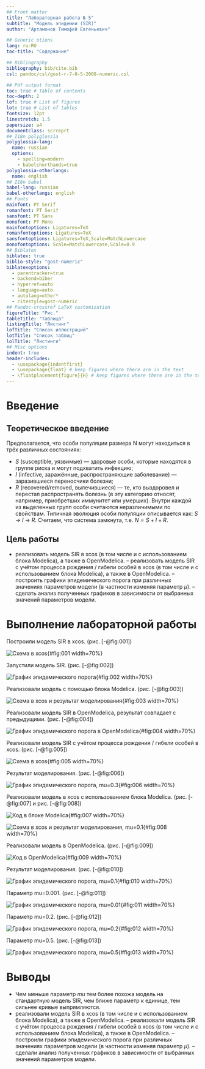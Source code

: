 ```yaml
---
## Front matter
title: "Лабораторная работа № 5"
subtitle: "Модель эпидемии (SIR)"
author: "Артамонов Тимофей Евгеньевич"

## Generic otions
lang: ru-RU
toc-title: "Содержание"

## Bibliography
bibliography: bib/cite.bib
csl: pandoc/csl/gost-r-7-0-5-2008-numeric.csl

## Pdf output format
toc: true # Table of contents
toc-depth: 2
lof: true # List of figures
lot: true # List of tables
fontsize: 12pt
linestretch: 1.5
papersize: a4
documentclass: scrreprt
## I18n polyglossia
polyglossia-lang:
  name: russian
  options:
	- spelling=modern
	- babelshorthands=true
polyglossia-otherlangs:
  name: english
## I18n babel
babel-lang: russian
babel-otherlangs: english
## Fonts
mainfont: PT Serif
romanfont: PT Serif
sansfont: PT Sans
monofont: PT Mono
mainfontoptions: Ligatures=TeX
romanfontoptions: Ligatures=TeX
sansfontoptions: Ligatures=TeX,Scale=MatchLowercase
monofontoptions: Scale=MatchLowercase,Scale=0.9
## Biblatex
biblatex: true
biblio-style: "gost-numeric"
biblatexoptions:
  - parentracker=true
  - backend=biber
  - hyperref=auto
  - language=auto
  - autolang=other*
  - citestyle=gost-numeric
## Pandoc-crossref LaTeX customization
figureTitle: "Рис."
tableTitle: "Таблица"
listingTitle: "Листинг"
lofTitle: "Список иллюстраций"
lotTitle: "Список таблиц"
lolTitle: "Листинги"
## Misc options
indent: true
header-includes:
  - \usepackage{indentfirst}
  - \usepackage{float} # keep figures where there are in the text
  - \floatplacement{figure}{H} # keep figures where there are in the text
---
```


# Введение

## Теоретическое введение

Предполагается, что особи популяции размера N могут находиться в трёх различных состояниях:
- $S$ (susceptible, уязвимые) — здоровые особи, которые находятся в группе риска и могут подхватить инфекцию;
- $I$ (infective, заражённые, распространяющие заболевание) — заразившиеся переносчики болезни;
- $R$ (recovered/removed, вылечившиеся) — те, кто выздоровел и перестал распространять болезнь (в эту категорию относят, например, приобретших иммунитет или умерших).
Внутри каждой из выделенных групп особи считаются неразличимыми по свойствам. Типичная эволюция особи популяции описывается как: $S$ -> $I$ -> $R$.
Считаем, что система замкнута, т.е. $N = S + I + R$.

## Цель работы

- реализовать модель SIR в xcos (в том числе и с использованием блока Modelica), а также в OpenModelica.
– реализовать модель SIR с учётом процесса рождения / гибели особей в xcos (в том числе и с использованием блока Modelica), а также в OpenModelica.
– построить графики эпидемического порога при различных значениях параметров модели (в частности изменяя параметр $\mu$).
– сделать анализ полученных графиков в зависимости от выбранных значений параметров модели.

# Выполнение лабораторной работы

Построили модель SIR в xcos. (рис. [-@fig:001])

![Схема в xcos](image/1.PNG){#fig:001 width=70%}

Запустили модель SIR. (рис. [-@fig:002])

![График эпидемического порога](image/2.PNG){#fig:002 width=70%}

Реализовали модель с помощью блока Modelica. (рис. [-@fig:003])

![Схема в xcos и результат моделирования](image/3.PNG){#fig:003 width=70%}

Реализовали модель SIR в OpenModelica, результат совпадает с предыдущими. (рис. [-@fig:004])

![График эпидемического порога в OpenModelica](image/mo.PNG){#fig:004 width=70%}

Реализовали модель SIR с учётом процесса рождения / гибели особей в xcos. (рис. [-@fig:005])

![Схема в xcos](image/4.PNG){#fig:005 width=70%}

Результат моделирования. (рис. [-@fig:006])

![График эпидемического порога, mu=0.3](image/mu03.PNG){#fig:006 width=70%}

Реализовали модель в xcos с использованием блока Modelica. (рис. [-@fig:007] и рис. [-@fig:008])

![Код в блоке Modelica](image/5.PNG){#fig:007 width=70%}

![Схема в xcos и результат моделирования, mu=0.1](image/6.PNG){#fig:008 width=70%}

Реализовали модель в OpenModelica. (рис. [-@fig:009])

![Код в OpenModelica](image/7.PNG){#fig:009 width=70%}

Результат моделирования. (рис. [-@fig:010])

![График эпидемического порога, mu=0.1](image/8.PNG){#fig:010 width=70%}

Параметр mu=0.001. (рис. [-@fig:011])

![График эпидемического порога, mu=0.01](image/mu001.PNG){#fig:011 width=70%}

Параметр mu=0.2. (рис. [-@fig:012])

![График эпидемического порога, mu=0.2](image/mu02.PNG){#fig:012 width=70%}

Параметр mu=0.5. (рис. [-@fig:013])

![График эпидемического порога, mu=0.5](image/mu05.PNG){#fig:013 width=70%}

# Выводы

- Чем меньше параметр $mu$ тем более похожа модель на стандартную модель SIR, чем ближе параметр к единице, тем сильнее кривые выпрямляются.
- реализовали модель SIR в xcos (в том числе и с использованием блока Modelica), а также в OpenModelica.
– реализовали модель SIR с учётом процесса рождения / гибели особей в xcos (в том числе и с использованием блока Modelica), а также в OpenModelica.
– построили графики эпидемического порога при различных значениях параметров модели (в частности изменяя параметр $\mu$).
– сделали анализ полученных графиков в зависимости от выбранных значений параметров модели.
